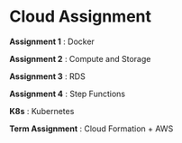 # Cloud Assignment

**Assignment 1** : Docker

**Assignment 2** : Compute and Storage

**Assignment 3** : RDS

**Assignment 4** : Step Functions

**K8s** : Kubernetes

**Term Assignment** : Cloud Formation + AWS
